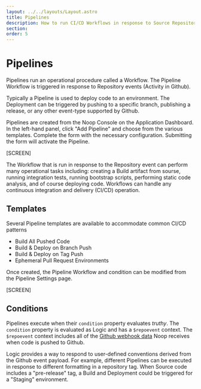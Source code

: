 ```yaml
---
layout: ../../layouts/Layout.astro
title: Pipelines
description: How to run CI/CD Workflows in response to Source Repository events
section: 
order: 5
---
```


# Pipelines

Pipelines run an operational procedure called a Workflow. The Pipeline Workflow is triggered in response to Repository events (Activity in Github). 

Typically a Pipeline is used to deploy code to an environment. The Deployment can be triggered by pushing to a specific branch, publishing a release, or any other event-type supported by Github.

Pipelines are created from the Noop Console on the Application Dashboard. In the left-hand panel, click "Add Pipeline" and choose from the various templates. Complete the form with the necessary configuration. Submitting the form will activate the Pipeline.

[SCREEN]

The Workflow that is run in response to the Repository event can perform many operational tasks including: creating a Build artifact from sourse, running integration tests, running bootstrap scripts, performing static code analysis, and of course deploying code. Workflows can handle any continuous integration and delivery (CI/CD) operation.


## Templates

Several Pipeline templates are available to accommodate common CI/CD patterns

- Build All Pushed Code
- Build & Deploy on Branch Push
- Build & Deploy on Tag Push
- Ephemeral Pull Request Environments

Once created, the Pipeline Workflow and condition can be modified from the Pipeline Settings page.

[SCREEN]

## Conditions

Pipelines execute when their `condition` property evaluates *truthy*. The `condition` property is evaluated as Logic and has a `$repoevent` context. The `$repoevent` context includes all of the [Github webhook data](https://docs.github.com/en/webhooks/webhook-events-and-payloads) Noop receives when code is pushed to Github.

Logic provides a way to respond to user-defined conventions derived from the Github event payload. For example, different Pipelines can be executed in response to different formatting in a repository tag. When Source code includes a "pre-release" tag, a Build and Deployment could be triggered for a "Staging" environment.
